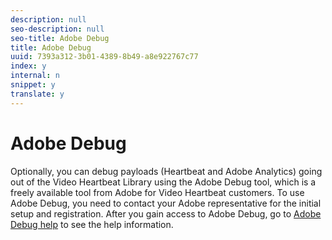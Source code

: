 ```yaml
---
description: null
seo-description: null
seo-title: Adobe Debug
title: Adobe Debug
uuid: 7393a312-3b01-4389-8b49-a8e922767c77
index: y
internal: n
snippet: y
translate: y
---
```


# Adobe Debug

Optionally, you can debug payloads (Heartbeat and Adobe Analytics) going out of the Video Heartbeat Library using the Adobe Debug tool, which is a freely available tool from Adobe for Video Heartbeat customers.
To use Adobe Debug, you need to contact your Adobe representative for the initial setup and registration. After you gain access to Adobe Debug, go to [Adobe Debug help](https://debug.adobe.com/login?next=/#/help/) to see the help information. 
